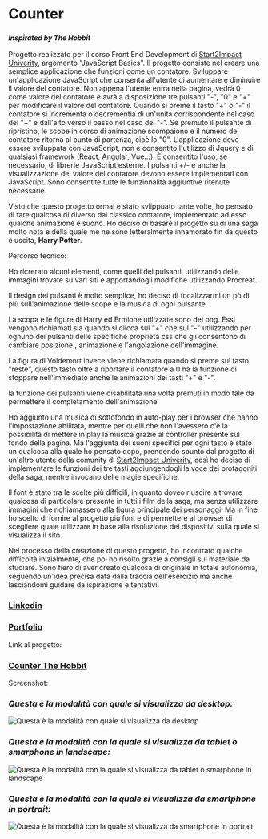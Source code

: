 # Counter 
### <sub>*Inspirated by The Hobbit*</sub>

Progetto realizzato per il corso Front End Development di [Start2Impact Univerity](https://www.start2impact.it/master/), argomento "JavaScript Basics". Il progetto consiste nel creare una semplice applicazione che funzioni come un contatore. Sviluppare un'applicazione JavaScript che consenta all'utente di aumentare e diminuire il valore del contatore. Non appena l'utente entra nella pagina, vedrà 0 come valore del contatore e avrà a disposizione tre pulsanti "-", "0" e "+" per modificare il valore del contatore. Quando si preme il tasto "+" o "-" il contatore si incrementa  o decrementia di un'unità corrispondente nel caso del "+" e dall'alto verso il basso nel caso del "-". Se premuto il pulsante di ripristino, le scope in corso di animazione scompaiono e il numero del contatore ritorna al punto di partenza, cioè lo "0". L'applicazione deve essere sviluppata con JavaScript, non è consentito l'utilizzo di Jquery e di qualsiasi framework (React, Angular, Vue...). È consentito l'uso, se necessario, di librerie JavaScript esterne. I pulsanti +/- e anche la visualizzazione del valore del contatore devono essere implementati con JavaScript. Sono consentite tutte le funzionalità aggiuntive ritenute necessarie.

Visto che questo progetto ormai è stato svlippuato tante volte, ho pensato di fare qualcosa di diverso dal classico contatore, implementato ad esso qualche animazione e suono. Ho deciso di basare il progetto su di una saga molto nota e della quale me ne sono letteralmente innamorato fin da questo è uscita, **Harry Potter**. 

Percorso tecnico:

Ho ricrerato alcuni elementi, come quelli dei pulsanti, utilizzando delle immagini trovate su vari siti e apportandogli modifiche utilizzando Procreat.

Il design dei pulsanti è molto semplice, ho deciso di focalizzarmi un pò di più sull'animazione delle scope e la musica di ogni pulsante.

La scopa e le figure di Harry ed Ermione utilizzate sono dei png. Essi vengono richiamati sia quando si clicca sul "+" che sul "-" utilizzando per ognuno dei pulsanti delle specifiche proprietà css che gli consentono di cambiare posizione , animazione e l'angolazione dell'immagine.

La figura di Voldemort invece viene richiamata quando si preme sul tasto "reste", questo tasto oltre a riportare il contatore a 0 ha la funzione di stoppare nell'immediato anche le animazioni dei tasti "+" e "-".

la funzione dei pulsanti viene disabilitata una volta premuti in modo tale da permettere il completamento dell'animazione 

Ho aggiunto una musica di sottofondo in auto-play per i browser che hanno l'impostazione abilitata, mentre per quelli che non l'avessero c'è la possibilità di mettere in play la musica grazie al controller presente sul fondo della pagina. Ma l'aggiunta dei suoni specifici per ogni tasto è stato un qualcosa alla quale ho pensato dopo, prendendo spunto dal progetto di un'altro utente della comunity di [Start2Impact Univerity](https://www.start2impact.it/master/), così ho deciso di implementare le funzioni dei tre tasti aggiungendogli la voce dei protagoniti della saga, mentre invocano delle magie specifiche. 

Il font è stato tra le scelte più difficili, in quanto doveo riuscire a trovare qualcosa di particolare presente in tutti i film della saga, ma senza utilizzare immagini che richiamassero alla figura principale dei personaggi. Ma in fine ho scelto di fornire al progetto più font e di permettere al browser di scegliere quale utilizzare in base alla risoluzione dei dispositivi sulla quale si visualizza il sito.

Nel processo della creazione di questo progetto, ho incontrato qualche difficoltà inizialmente, che poi ho risolto grazie a consigli sul materiale da studiare. Sono fiero di aver creato qualcosa di originale in totale autonomia, seguendo un'idea precisa data dalla traccia dell'esercizio ma anche lasciandomi guidare da ispirazione e tentativi.

### [Linkedin](https://www.linkedin.com/in/ciro-balzano-4561661b8/)

### [Portfolio](https://miraitsukigames.github.io/)

Link al progetto:
### [Counter The Hobbit](https://cirobalzano.github.io/Counter/)


Screenshot:
### *Questa è la modalità con quale si visualizza da desktop:*
![Questa è la modalità con quale si visualizza da desktop](/assets/img/screenshot1.png)
### *Questa è la modalità con la quale si visualizza da tablet o smarphone in landscape:*
![Questa è la modalità con la quale si visualizza da tablet o smarphone in landscape](/assets/img/screenshot2.png)
### *Questa è la modalità con la quale si visualizza da smartphone in portrait:*
![Questa è la modalità con la quale si visualizza da smartphone in portrait](/assets/img/screenshot3.png)
